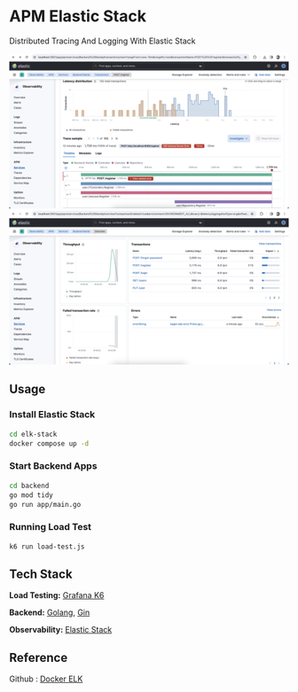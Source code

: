 
# APM Elastic Stack

Distributed Tracing And Logging With Elastic Stack


![Image1](image1.png)
![Image2](image2.png)



## Usage

### Install Elastic Stack
```bash
cd elk-stack
docker compose up -d
```

### Start Backend Apps
```bash
cd backend
go mod tidy
go run app/main.go
```

### Running Load Test
```bash
k6 run load-test.js
```


## Tech Stack

**Load Testing:** [Grafana K6](https://k6.io/)

**Backend:** [Golang](https://go.dev/), [Gin](https://gin-gonic.com/)

**Observability:** [Elastic Stack](https://www.elastic.co/)




## Reference

Github : [Docker ELK](https://github.com/deviantony/docker-elk)

